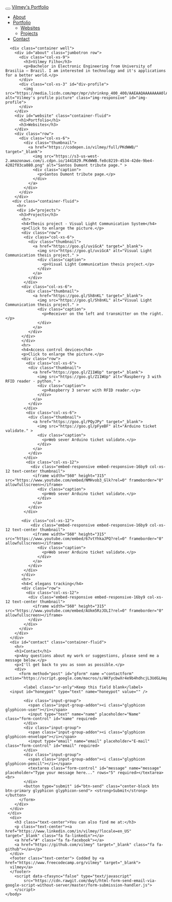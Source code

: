 
<html lang="en">
	<head>
	  <link rel="stylesheet" href="https://maxcdn.bootstrapcdn.com/bootstrap/3.3.7/css/bootstrap.min.css">
	  <link rel="stylesheet" href="https://cdnjs.cloudflare.com/ajax/libs/font-awesome/4.7.0/css/font-awesome.min.css">
	  <script src="https://ajax.googleapis.com/ajax/libs/jquery/3.2.1/jquery.min.js"></script>
	  <script src="https://maxcdn.bootstrapcdn.com/bootstrap/3.3.7/js/bootstrap.min.js"></script>
	</head>
	<body data-spy="scroll" data-target=".navbar" data-offset="50">
	  <nav class="navbar navbar-inverse navbar-fixed-top">
	    <div class="container-fluid">
	      <div class="navbar-header">
	        <button type="button" class="navbar-toggle" data-toggle="collapse" data-target="#myNavbar">
	        <span class="icon-bar"></span>
	        <span class="icon-bar"></span>
	        <span class="icon-bar"></span>                       
	      </button>
	        <a class="navbar-brand" href="#">Vilmey's Portfolio</a>
	      </div>
	      <div class="collapse navbar-collapse" id="myNavbar">
	        <ul class="nav navbar-nav navbar-right">
	          <li><a href="#about"><span class="glyphicon glyphicon-info-sign"></span> About</a></li>
	          <li class="dropdown">
	            <a class="dropdown-toggle" data-toggle="dropdown" href="#"><span class="glyphicon glyphicon-book"></span> Portfolio <span class="caret"></span></a>
	          <ul class="dropdown-menu">
	            <li><a href="#website"> Websites </a></li>
	            <li><a href="#projects"> Projects </a></li>
	            </ul>
	          </li>
	          <li><a href="#contact"><span class="glyphicon glyphicon-phone"></span> Contact</a></li>
	        </ul>
	      </div>
	    </div>
	  </nav>

	  <div class="container well">
	    <div id="about" class="jumbotron row">
	      <div class="col-xs-9">      
	        <h3>Vilmey Filho</h3>
	        <p>Bachelor in Electronic Engineering from University of Brasilia – Brazil. I am interested in technology and it's applications for a better world.</p>
	      </div>
	      <div class="col-xs-3" id="div-profile">
	        <img src="https://media.licdn.com/mpr/mpr/shrinknp_400_400/AAEAAQAAAAAAAA0lAAAAJGI2ODU4YTI1LTMxOWItNDI2Zi04ZGUxLTYzYmFkNzExYzliNA.jpg" alt="Vilmey's profile picture" class="img-responsive" id="img-profile">
	      </div>
	    </div>
	    <div id="website" class="container-fluid">
	      <h1>Portfolio</h1>
	      <h3>Websites</h3>
	    </div>
	    <div class="row">
	      <div class="col-xs-6">
	        <div class="thumbnail">
	          <a href="https://codepen.io/vilmey/full/PKdWWB/" target="_blank">
	            <img src="https://s3-us-west-2.amazonaws.com/i.cdpn.io/1441829.PKdWWB.fe8c8219-4534-42de-9be4-4202f03ca080.png" alt="Santos Dumont tribute page." >
	            <div class="caption">
	              <p>Santos Dumont tribute page.</p>
	            </div>
	          </a>
	        </div>
	      </div>
	    </div>
	   <div class="container-fluid">
	     <hr>
	     <div id="projects">
	      <h3>Projects</h3>
	       <hr>
	       <h4>Thesis project - Visual Light Communication System</h4>
	       <p>Click to enlarge the picture.</p>
	       <div class="row">
	        <div class="col-xs-6">
	          <div class="thumbnail">
	            <a href="https://goo.gl/uviGcA" target="_blank">
	              <img src="https://goo.gl/uviGcA" alt="Visual Light Communication thesis project." >
	              <div class="caption">
	                <p>Visual Light Communication thesis project.</p>
	              </div>
	            </a>
	          </div>
	        </div>
	       <div class="col-xs-6">
	         <div class="thumbnail">
	            <a href="https://goo.gl/Sh8nKL" target="_blank">
	              <img src="https://goo.gl/Sh8nKL" alt="Visual Light Communication thesis project." >
	              <div class="caption">
	                <p>Receiver on the left and transmitter on the right.</p>
	              </div>
	            </a>
	          </div>
	       </div>
	       </div>
	       <hr>
	       <h4>Access control devices</h4>
	       <p>Click to enlarge the picture.</p>
	       <div class="row">
	         <div class="col-xs-6">
	          <div class="thumbnail">
	            <a href="https://goo.gl/Z11WUp" target="_blank">
	              <img src="https://goo.gl/Z11WUp" alt="Raspberry 3 with RFID reader - python." >
	              <div class="caption">
	                <p>Raspberry 3 server with RFID reader.</p>
	              </div>
	            </a>
	          </div>
	        </div>
	         <div class="col-xs-6">
	          <div class="thumbnail">
	            <a href="https://goo.gl/PQyJPy" target="_blank">
	              <img src="https://goo.gl/pFyeBF" alt="Arduino ticket validate." >
	              <div class="caption">
	                <p>Web sever Arduino ticket validate.</p>
	              </div>
	            </a>
	          </div>
	        </div>
	         <div class="col-xs-12">
	           <div class="embed-responsive embed-responsive-16by9 col-xs-12 text-center thumbnail">
	            <iframe width="560" height="315" src="https://www.youtube.com/embed/NMHvob3_Glk?rel=0" frameborder="0" allowfullscreen></iframe>
	              <div class="caption">
	                <p>Web sever Arduino ticket validate.</p>
	              </div>
	            </a>
	          </div>
	        </div>
	       
	       <div class="col-xs-12">
	           <div class="embed-responsive embed-responsive-16by9 col-xs-12 text-center thumbnail">
	            <iframe width="560" height="315" src="https://www.youtube.com/embed/67vtYhkaJPQ?rel=0" frameborder="0" allowfullscreen></iframe>
	              <div class="caption">
	                <p>Web sever Arduino ticket validate.</p>
	              </div>
	            </a>
	          </div>
	        </div>
	       </div>
	       <hr>
	       <h4>C elegans tracking</h4>
	       <div class="row">
	         <div class="col-xs-12">
	          <div class="embed-responsive embed-responsive-16by9 col-xs-12 text-center thumbnail">
	            <iframe width="560" height="315" src="https://www.youtube.com/embed/AUkm5RzJOLI?rel=0" frameborder="0" allowfullscreen></iframe>
	          </div>
	        </div>
	      </div>
	    </div>
	  </div>
	  <div id="contact" class="container-fluid">
	    <hr>
	    <h1>Contact</h1>
	    <p>Any questions about my work or suggestions, please send me a message below.</p>
	    <p>I'll get back to you as soon as possible.</p>
	    <div>
	      <form method="post" id="gform" name ="contactform" action="https://script.google.com/macros/s/AKfycbwXr4e9b4hdhcjL3UdGLHep2p0AiiCmzXBDiVx6YxQq_gz1RjY/exec">
	        
	        <label class="sr-only">Keep this field blank</label>
	  <input id="honeypot" type="text" name="honeypot" value="" />
	        
	        <div class="input-group">
	          <span class="input-group-addon"><i class="glyphicon glyphicon-user"></i></span>
	          <input type="text" name="name" placeholder="Name" class="form-control" id="name" required>
	        </div>
	        <div class="input-group">
	          <span class="input-group-addon"><i class="glyphicon glyphicon-envelope"></i></span>
	          <input type="email" name="email" placeholder="E-mail" class="form-control" id="email" required>
	        </div>
	        <div class="input-group">
	          <span class="input-group-addon"><i class="glyphicon glyphicon-pencil"></i></span>
	          <textarea class="form-control" id="message" name="message" placeholder="Type your message here..." rows="5" required></textarea><br>
	        </div>
	        <button type="submit" id="btn-send" class="center-block btn btn-primary glyphicon glyphicon-send"> <strong>Submit</strong></button>
	      </form>
	    </div>
	  </div>
	 </div>
	  <div>
	    <h3 class="text-center">You can also find me at:</h3>
	    <p class="text-center"><a href="https://www.linkedin.com/in/vilmey/?locale=en_US" target="_blank" class="fa fa-linkedin"></a> 
	    <a href="#" class="fa fa-facebook"></a> 
	    <a href="https://github.com/vilmey" target="_blank" class="fa fa-github"></a></p>
	  </div>
	  <footer class="text-center"> Codded by <a href="https://www.freecodecamp.org/vilmey" target="_blank">
	  vilmey</a>
	  </footer>
		<script data-cfasync="false" type="text/javascript"
			src="https://cdn.rawgit.com/dwyl/html-form-send-email-via-google-script-without-server/master/form-submission-handler.js">
		</script>
	</body>
</html>